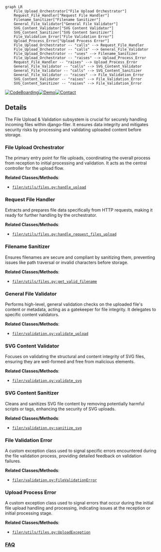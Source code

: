 ```mermaid
graph LR
    File_Upload_Orchestrator["File Upload Orchestrator"]
    Request_File_Handler["Request File Handler"]
    Filename_Sanitizer["Filename Sanitizer"]
    General_File_Validator["General File Validator"]
    SVG_Content_Validator["SVG Content Validator"]
    SVG_Content_Sanitizer["SVG Content Sanitizer"]
    File_Validation_Error["File Validation Error"]
    Upload_Process_Error["Upload Process Error"]
    File_Upload_Orchestrator -- "calls" --> Request_File_Handler
    File_Upload_Orchestrator -- "calls" --> General_File_Validator
    File_Upload_Orchestrator -- "uses" --> Filename_Sanitizer
    File_Upload_Orchestrator -- "raises" --> Upload_Process_Error
    Request_File_Handler -- "raises" --> Upload_Process_Error
    General_File_Validator -- "calls" --> SVG_Content_Validator
    General_File_Validator -- "calls" --> SVG_Content_Sanitizer
    General_File_Validator -- "raises" --> File_Validation_Error
    SVG_Content_Validator -- "raises" --> File_Validation_Error
    SVG_Content_Sanitizer -- "raises" --> File_Validation_Error
```

[![CodeBoarding](https://img.shields.io/badge/Generated%20by-CodeBoarding-9cf?style=flat-square)](https://github.com/CodeBoarding/GeneratedOnBoardings)[![Demo](https://img.shields.io/badge/Try%20our-Demo-blue?style=flat-square)](https://www.codeboarding.org/demo)[![Contact](https://img.shields.io/badge/Contact%20us%20-%20contact@codeboarding.org-lightgrey?style=flat-square)](mailto:contact@codeboarding.org)

## Details

The File Upload & Validation subsystem is crucial for securely handling incoming files within django-filer. It ensures data integrity and mitigates security risks by processing and validating uploaded content before storage.

### File Upload Orchestrator
The primary entry point for file uploads, coordinating the overall process from reception to initial processing and validation. It acts as the central controller for the upload flow.


**Related Classes/Methods**:

- <a href="https://github.com/django-cms/django-filer/blob/master/filer/utils/files.py" target="_blank" rel="noopener noreferrer">`filer/utils/files.py:handle_upload`</a>


### Request File Handler
Extracts and prepares file data specifically from HTTP requests, making it ready for further handling by the orchestrator.


**Related Classes/Methods**:

- <a href="https://github.com/django-cms/django-filer/blob/master/filer/utils/files.py" target="_blank" rel="noopener noreferrer">`filer/utils/files.py:handle_request_files_upload`</a>


### Filename Sanitizer
Ensures filenames are secure and compliant by sanitizing them, preventing issues like path traversal or invalid characters before storage.


**Related Classes/Methods**:

- <a href="https://github.com/django-cms/django-filer/blob/master/filer/utils/files.py" target="_blank" rel="noopener noreferrer">`filer/utils/files.py:get_valid_filename`</a>


### General File Validator
Performs high-level, general validation checks on the uploaded file's content or metadata, acting as a gatekeeper for file integrity. It delegates to specific content validators.


**Related Classes/Methods**:

- <a href="https://github.com/django-cms/django-filer/blob/master/filer/validation.py" target="_blank" rel="noopener noreferrer">`filer/validation.py:validate_upload`</a>


### SVG Content Validator
Focuses on validating the structural and content integrity of SVG files, ensuring they are well-formed and free from malicious elements.


**Related Classes/Methods**:

- <a href="https://github.com/django-cms/django-filer/blob/master/filer/validation.py" target="_blank" rel="noopener noreferrer">`filer/validation.py:validate_svg`</a>


### SVG Content Sanitizer
Cleans and sanitizes SVG file content by removing potentially harmful scripts or tags, enhancing the security of SVG uploads.


**Related Classes/Methods**:

- <a href="https://github.com/django-cms/django-filer/blob/master/filer/validation.py" target="_blank" rel="noopener noreferrer">`filer/validation.py:sanitize_svg`</a>


### File Validation Error
A custom exception class used to signal specific errors encountered during the file validation process, providing detailed feedback on validation failures.


**Related Classes/Methods**:

- <a href="https://github.com/django-cms/django-filer/blob/master/filer/validation.py" target="_blank" rel="noopener noreferrer">`filer/validation.py:FileValidationError`</a>


### Upload Process Error
A custom exception class used to signal errors that occur during the initial file upload handling and processing, indicating issues at the reception or initial processing stage.


**Related Classes/Methods**:

- <a href="https://github.com/django-cms/django-filer/blob/master/filer/utils/files.py" target="_blank" rel="noopener noreferrer">`filer/utils/files.py:UploadException`</a>




### [FAQ](https://github.com/CodeBoarding/GeneratedOnBoardings/tree/main?tab=readme-ov-file#faq)
